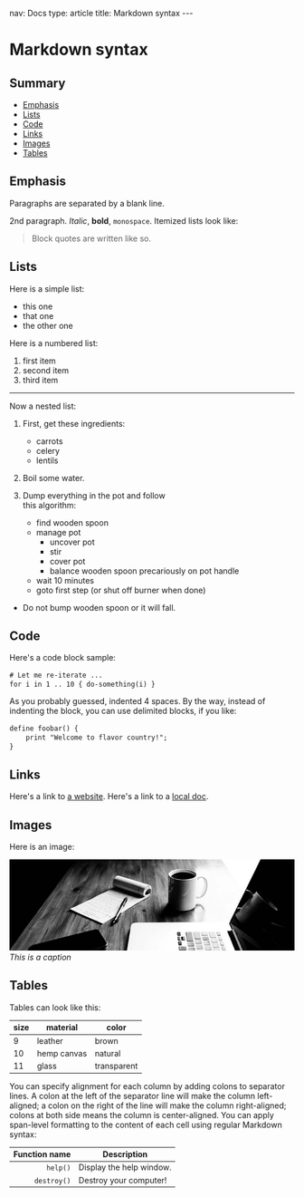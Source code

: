 nav: Docs
type: article
title: Markdown syntax
-*-*-

# Markdown syntax 

## Summary

* [Emphasis](#emphasis)
* [Lists](#lists)
* [Code](#code)
* [Links](#links)
* [Images](#images)
* [Tables](#tables)

## Emphasis

Paragraphs are separated by a blank line.

2nd paragraph. *Italic*, **bold**, `monospace`. Itemized lists
look like:

> Block quotes are
> written like so.

## Lists

Here is a simple list:

* this one
* that one
* the other one

Here is a numbered list:

1. first item
2. second item
3. third item

---

Now a nested list:

1. First, get these ingredients: 
   - carrots
   - celery
   - lentils

2. Boil some water.

3. Dump everything in the pot and follow  
   this algorithm:
   - find wooden spoon 
   - manage pot
      - uncover pot  
      - stir  
      - cover pot  
      - balance wooden spoon precariously on pot handle  
   - wait 10 minutes 
   - goto first step (or shut off burner when done) 
   
* Do not bump wooden spoon or it will fall.

## Code

Here's a code block sample:

    # Let me re-iterate ...
    for i in 1 .. 10 { do-something(i) }

As you probably guessed, indented 4 spaces. By the way, instead of
indenting the block, you can use delimited blocks, if you like:

```
define foobar() {
    print "Welcome to flavor country!";
}
```

## Links

Here's a link to [a website](https://foo.bar). Here's a link to a [local
doc](local-doc.html).

## Images

Here is an image: 

![Working](./images/00000000_image.jpg)
*This is a caption*

## Tables

Tables can look like this:

size | material     | color
---- | ------------ | ------------
9    | leather      | brown
10   | hemp canvas  | natural
11   | glass        | transparent

You can specify alignment for each column by adding colons to separator lines. 
A colon at the left of the separator line will make the column left-aligned; a 
colon on the right of the line will make the column right-aligned; colons at both 
side means the column is center-aligned. You can apply span-level formatting to 
the content of each cell using regular Markdown syntax:

| Function name | Description                    |
| -------------:| ------------------------------ |
| `help()`      | Display the help window.       |
| `destroy()`   | Destroy your computer!         |



